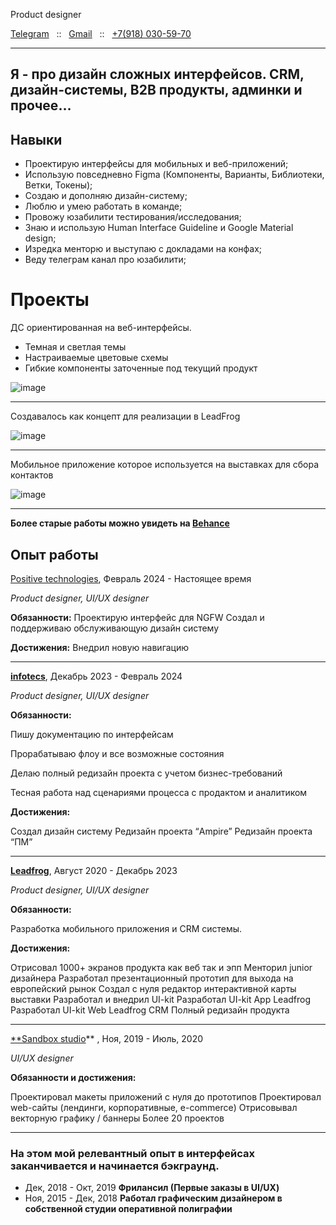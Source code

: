 Product designer

[Telegram](https://t.me/nafanyah)   ::   [Gmail](mailto:v.maticyn@gmail.com)   ::   [+7(918) 030-59-70](tel:+79180305970)

---

## Я - про дизайн сложных интерфейсов. CRM, дизайн-системы, B2B продукты, админки и прочее…

## Навыки

- Проектирую интерфейсы для мобильных и веб-приложений;
- Использую повседневно Figma (Компоненты, Варианты, Библиотеки, Ветки, Токены);
- Создаю и дополняю дизайн-систему;
- Люблю и умею работать в команде;
- Провожу юзабилити тестирования/исследования;
- Знаю и использую Human Interface Guideline и Google Material design;
- Изредка менторю и выступаю с докладами на конфах;
- Веду телеграм канал про юзабилити;

# Проекты

ДС ориентированная на веб-интерфейсы.

- Темная и светлая темы
- Настраиваемые цветовые схемы
- Гибкие компоненты заточенные под текущий продукт

![image](https://github.com/user-attachments/assets/8de6a0df-f274-4c73-9ba3-28a6fade0298)

---

Создавалось как концепт для реализации в LeadFrog


![image](https://github.com/user-attachments/assets/f0304e16-1e5e-4440-a401-248cec385be4)


---

Мобильное приложение которое используется на выставках для сбора контактов

![image](https://github.com/user-attachments/assets/56835a0b-5f00-4c22-b3cd-3f6545c049ed)


---

**Более старые работы можно увидеть на [Behance](https://www.behance.net/vmatic)**

## Опыт работы

[Positive technologies](https://www.ptsecurity.com/), Февраль 2024 - Настоящее время

_Product designer, UI/UX designer_




**Обязанности:**
Проектирую интерфейс для NGFW
Создал и поддерживаю обслуживающую дизайн систему

**Достижения:**
Внедрил новую навигацию

---

[**infotecs**](https://infotecs.ru/), Декабрь 2023 - Февраль 2024

_Product designer, UI/UX designer_



**Обязанности:**

Пишу документацию по интерфейсам

Прорабатываю флоу и все возможные состояния

Делаю полный редизайн проекта с учетом бизнес-требований

Тесная работа над сценариями процесса с продактом и аналитиком

**Достижения:**

Создал дизайн систему
Редизайн проекта “Ampire”
Редизайн проекта “ПМ”


---

[**Leadfrog**](https://leadfrog.ru/), Август 2020 - Декабрь 2023

_Product designer, UI/UX designer_



**Обязанности:**

Разработка мобильного приложения и CRM системы.

**Достижения:**

Отрисовал 1000+ экранов продукта как веб так и эпп
Менторил junior дизайнера
Разработал презентационный прототип для выхода на европейский рынок
Создал с нуля редактор интерактивной карты выставки
Разработал и внедрил UI-kit
Разработал UI-kit App Leadfrog
Разработал UI-kit Web Leadfrog CRM
Полный редизайн продукта

---

[**Sandbox studio](https://sandev.ru/)** , Ноя, 2019 - Июль, 2020

_UI/UX designer_



**Обязанности и достижения:**

Проектировал макеты приложений с нуля до прототипов
Проектировал web-сайты (лендинги, корпоративные, e-commerce)
Отрисовывал векторную графику / баннеры
Более 20 проектов

---

### На этом мой релевантный опыт в интерфейсах заканчивается и начинается бэкграунд.

- Дек, 2018 - Окт, 2019 **Фрилансил (Первые заказы в UI/UX)**
- Ноя, 2015 - Дек, 2018 **Работал графическим дизайнером в собственной студии оперативной полиграфии**
